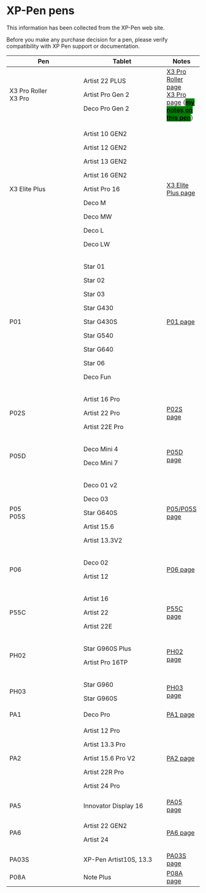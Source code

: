 # XP-Pen pens

This information has been collected from the XP-Pen web site.

Before you make any purchase decision for a pen, please verify compatibility with XP Pen support or documentation.

<table><thead><tr><th width="187">Pen</th><th width="211">Tablet</th><th>Notes</th></tr></thead><tbody><tr><td>X3 Pro Roller <br>X3 Pro </td><td><p>Artist 22 PLUS</p><p>Artist Pro Gen 2</p><p>Deco Pro Gen 2</p></td><td><a href="https://www.xp-pen.com/store/buy/x3-pro-roller-stylus.html">X3 Pro Roller page</a>  <br><a href="https://www.xp-pen.com/store/buy/x3-pro-stylus.html">X3 Pro page</a>  (<a href="7p-notes-xp-pen-x3-pro-pen.md"><mark style="background-color:green;"><strong>my notes on this pen</strong></mark></a>)</td></tr><tr><td>X3 Elite Plus</td><td><p>Artist 10 GEN2</p><p>Artist 12 GEN2</p><p>Artist 13 GEN2</p><p>Artist 16 GEN2</p><p>Artist Pro 16</p><p>Deco M</p><p>Deco MW</p><p>Deco L</p><p>Deco LW</p></td><td><p></p><p><a href="https://www.xp-pen.com/store/buy/x3-elite-plus-stylus.html">X3 Elite Plus page</a></p></td></tr><tr><td>P01</td><td><p>Star 01</p><p>Star 02</p><p>Star 03</p><p>Star G430</p><p>Star G430S</p><p>Star G540</p><p>Star G640</p><p>Star 06</p><p>Deco Fun</p></td><td><a href="https://www.xp-pen.com/store/buy/p01-battery-free-stylus.html">P01 page</a></td></tr><tr><td>P02S</td><td><p>Artist 16 Pro</p><p>Artist 22 Pro</p><p>Artist 22E Pro</p></td><td><a href="https://www.xp-pen.com/store/buy/p02s-battery-stylus.html">P02S page</a></td></tr><tr><td>P05D</td><td><p>Deco Mini 4</p><p>Deco Mini 7</p></td><td><a href="https://www.xp-pen.com/store/buy/p05d-battery-free-stylus.html">P05D page</a></td></tr><tr><td>P05<br>P05S</td><td><p>Deco 01 v2</p><p>Deco 03</p><p>Star G640S</p><p>Artist 15.6</p><p>Artist 13.3V2</p><p></p></td><td><a href="https://www.xp-pen.com/store/buy/p05-p05s-battery-free-stylus.html">P05/P05S page</a></td></tr><tr><td>P06</td><td><p>Deco 02</p><p>Artist 12</p></td><td><a href="https://www.xp-pen.com/store/buy/p06-battery-free-stylus.html">P06 page</a></td></tr><tr><td>P55C</td><td><p>Artist 16</p><p>Artist 22</p><p>Artist 22E</p></td><td><a href="https://www.xp-pen.com/store/buy/p55c-battery-stylus.html">P55C page</a></td></tr><tr><td>PH02</td><td><p>Star G960S Plus</p><p>Artist Pro 16TP</p></td><td><a href="https://www.xp-pen.com/store/buy/ph02-battery-free-stylus.html">PH02 page</a></td></tr><tr><td>PH03</td><td><p>Star G960</p><p>Star G960S</p></td><td><a href="https://www.xp-pen.com/store/buy/ph03-battery-free-stylus.html">PH03 page</a></td></tr><tr><td>PA1</td><td>Deco Pro</td><td><a href="https://www.xp-pen.com/store/buy/pa1-battery-free-stylus.html">PA1 page</a></td></tr><tr><td>PA2</td><td><p>Artist 12 Pro</p><p>Artist 13.3 Pro</p><p>Artist 15.6 Pro V2</p><p>Artist 22R Pro</p><p>Artist 24 Pro</p></td><td><a href="https://www.xp-pen.com/store/buy/pa2-battery-free-stylus.html">PA2 page</a></td></tr><tr><td>PA5</td><td>Innovator Display 16</td><td><a href="https://www.xp-pen.com/store/buy/pa5-battery-free-stylus.html">PA05 page</a></td></tr><tr><td>PA6</td><td><p>Artist 22 GEN2</p><p>Artist 24</p></td><td><a href="https://www.xp-pen.com/store/buy/pa6-battery-free-stylus.html">PA6 page</a></td></tr><tr><td>PA03S</td><td>XP-Pen Artist10S, 13.3</td><td><a href="https://www.xp-pen.com/store/buy/p03s-battery-free-stylus.html">PA03S page</a></td></tr><tr><td>P08A</td><td>Note Plus</td><td><a href="https://www.xp-pen.com/store/buy/p08a-stylus-for-note-plus.html">P08A page</a></td></tr></tbody></table>



